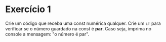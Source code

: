 # Exercício 1

Crie um código que receba uma const numérica qualquer. Crie um `if` para verificar se o número guardado na const é **par**. Caso seja, imprima no console a mensagem: "o número é par".
